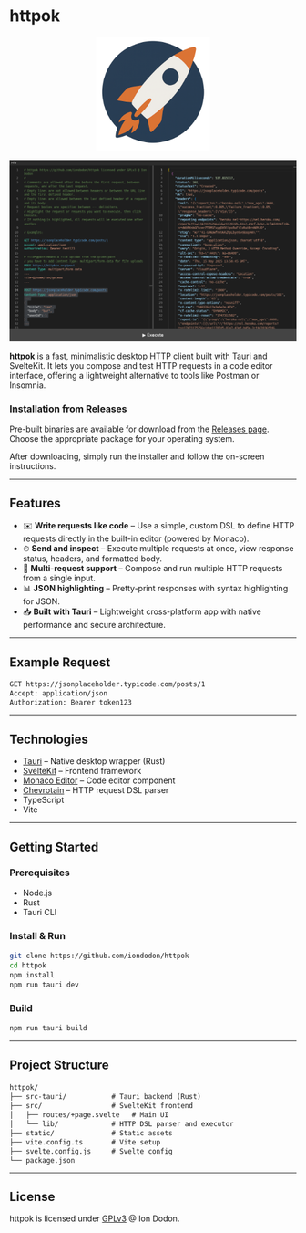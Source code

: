 # httpok

<p align="center">
  <img width="200" src="httpok-logo.png" />
</p>

<p align="center">
  <img src="screenshot-v0.7.0.png" />
</p>

**httpok** is a fast, minimalistic desktop HTTP client built with Tauri and SvelteKit. It lets you compose and test HTTP requests in a code editor interface, offering a lightweight alternative to tools like Postman or Insomnia.

### Installation from Releases

Pre-built binaries are available for download from the [Releases page](https://github.com/iondodon/httpok/releases). Choose the appropriate package for your operating system.

After downloading, simply run the installer and follow the on-screen instructions.

---

## Features

- ✉️ **Write requests like code** – Use a simple, custom DSL to define HTTP requests directly in the built-in editor (powered by Monaco).
- ⏱ **Send and inspect** – Execute multiple requests at once, view response status, headers, and formatted body.
- 🔄 **Multi-request support** – Compose and run multiple HTTP requests from a single input.
- 📊 **JSON highlighting** – Pretty-print responses with syntax highlighting for JSON.
- 📥 **Built with Tauri** – Lightweight cross-platform app with native performance and secure architecture.

---

## Example Request

```
GET https://jsonplaceholder.typicode.com/posts/1
Accept: application/json
Authorization: Bearer token123
```

---

## Technologies

- [Tauri](https://tauri.app/) – Native desktop wrapper (Rust)
- [SvelteKit](https://kit.svelte.dev/) – Frontend framework
- [Monaco Editor](https://microsoft.github.io/monaco-editor/) – Code editor component
- [Chevrotain](https://chevrotain.io/) – HTTP request DSL parser
- TypeScript
- Vite

---

## Getting Started

### Prerequisites

- Node.js
- Rust
- Tauri CLI

### Install & Run

```bash
git clone https://github.com/iondodon/httpok
cd httpok
npm install
npm run tauri dev
```

### Build

```bash
npm run tauri build
```

---

## Project Structure

```
httpok/
├── src-tauri/           # Tauri backend (Rust)
├── src/                 # SvelteKit frontend
│   ├── routes/+page.svelte   # Main UI
│   └── lib/             # HTTP DSL parser and executor
├── static/              # Static assets
├── vite.config.ts       # Vite setup
├── svelte.config.js     # Svelte config
└── package.json
```

---

## License

httpok is licensed under [GPLv3](https://github.com/iondodon/httpok/blob/main/LICENSE.txt) @ Ion Dodon.
